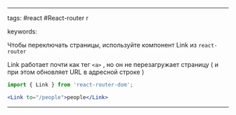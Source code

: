 ____

tags: #react #React-router r

keywords:

Чтобы переключать страницы, используйте компонент Link из `react-router`

Link работает почти как тег `<a>` , но он не перезагружает страницу ( и при этом обновляет URL в адресной строке )

~~~jsx
import { Link } from 'react-router-dom';

<Link to="/people">people</Link>
~~~

_____